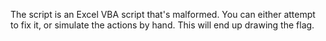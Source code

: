 The script is an Excel VBA script that's malformed. You can either attempt to fix it, or simulate
the actions by hand. This will end up drawing the flag.
